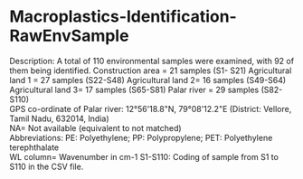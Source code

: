 # Macroplastics-Identification-RawEnvSample
Description:  A total of 110 environmental samples were examined, with 92 of them being identified. 
Construction area = 21 samples (S1- S21)
Agricultural land 1 = 27 samples (S22-S48)
Agricultural land 2= 16 samples (S49-S64) 
Agricultural land 3= 17 samples (S65-S81)
Palar river = 29 samples (S82- S110)       
GPS co-ordinate of Palar river: 12°56'18.8"N, 79°08'12.2"E (District: Vellore, Tamil Nadu, 632014, India)   
NA= Not available (equivalent to not matched)    
Abbreviations: PE: Polyethylene; PP: Polypropylene; PET: Polyethylene terephthalate   
WL column= Wavenumber in cm-1
S1-S110: Coding of sample from S1 to S110 in the CSV file. 
